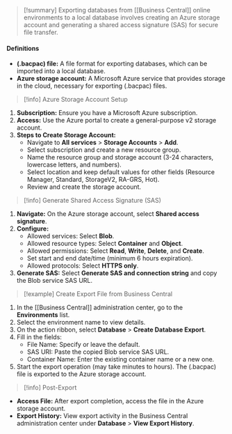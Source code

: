 > [!summary] 
> Exporting databases from [[Business Central]] online environments to a local database involves creating an Azure storage account and generating a shared access signature (SAS) for secure file transfer.

#### Definitions

- **(.bacpac) file:** A file format for exporting databases, which can be imported into a local database.
- **Azure storage account:** A Microsoft Azure service that provides storage in the cloud, necessary for exporting (.bacpac) files.

> [!info] Azure Storage Account Setup

1. **Subscription:** Ensure you have a Microsoft Azure subscription.
2. **Access:** Use the Azure portal to create a general-purpose v2 storage account.
3. **Steps to Create Storage Account:**
    - Navigate to **All services** > **Storage Accounts** > **Add**.
    - Select subscription and create a new resource group.
    - Name the resource group and storage account (3-24 characters, lowercase letters, and numbers).
    - Select location and keep default values for other fields (Resource Manager, Standard, StorageV2, RA-GRS, Hot).
    - Review and create the storage account.

> [!info] Generate Shared Access Signature (SAS)

1. **Navigate:** On the Azure storage account, select **Shared access signature**.
2. **Configure:**
    - Allowed services: Select **Blob**.
    - Allowed resource types: Select **Container** and **Object**.
    - Allowed permissions: Select **Read**, **Write**, **Delete**, and **Create**.
    - Set start and end date/time (minimum 6 hours expiration).
    - Allowed protocols: Select **HTTPS only**.
3. **Generate SAS:** Select **Generate SAS and connection string** and copy the Blob service SAS URL.

> [!example] Create Export File from Business Central

1. In the [[Business Central]] administration center, go to the **Environments** list.
2. Select the environment name to view details.
3. On the action ribbon, select **Database** > **Create Database Export**.
4. Fill in the fields:
    - File Name: Specify or leave the default.
    - SAS URI: Paste the copied Blob service SAS URL.
    - Container Name: Enter the existing container name or a new one.
5. Start the export operation (may take minutes to hours). The (.bacpac) file is exported to the Azure storage account.

> [!info] Post-Export

- **Access File:** After export completion, access the file in the Azure storage account.
- **Export History:** View export activity in the Business Central administration center under **Database** > **View Export History**.